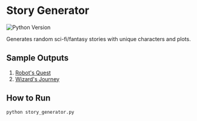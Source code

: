 # Story Generator

![Python Version](https://img.shields.io/badge/python-3.8+-blue)

Generates random sci-fi/fantasy stories with unique characters and plots.

## Sample Outputs
1. [Robot's Quest](stories/generated_story_1.txt)
2. [Wizard's Journey](stories/generated_story_2.txt)

## How to Run
```bash
python story_generator.py
```
